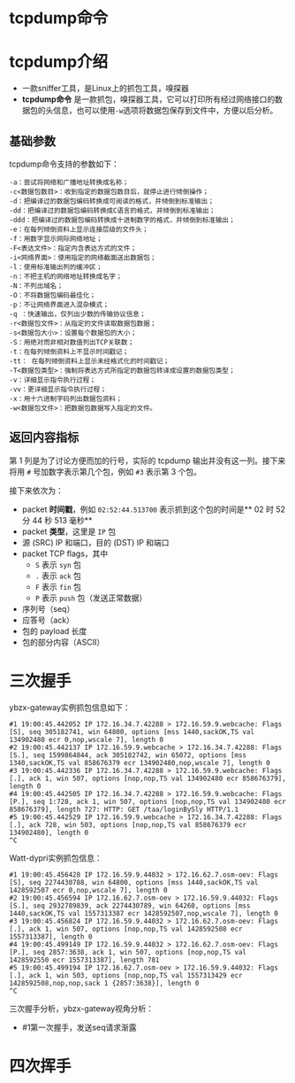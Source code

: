 # tcpdump命令

# tcpdump介绍

- 一款sniffer工具，是Linux上的抓包工具，嗅探器
- **tcpdump命令** 是一款抓包，嗅探器工具，它可以打印所有经过网络接口的数据包的头信息，也可以使用`-w`选项将数据包保存到文件中，方便以后分析。

## 基础参数

tcpdump命令支持的参数如下：

```
-a：尝试将网络和广播地址转换成名称；
-c<数据包数目>：收到指定的数据包数目后，就停止进行倾倒操作；
-d：把编译过的数据包编码转换成可阅读的格式，并倾倒到标准输出；
-dd：把编译过的数据包编码转换成C语言的格式，并倾倒到标准输出；
-ddd：把编译过的数据包编码转换成十进制数字的格式，并倾倒到标准输出；
-e：在每列倾倒资料上显示连接层级的文件头；
-f：用数字显示网际网络地址；
-F<表达文件>：指定内含表达方式的文件；
-i<网络界面>：使用指定的网络截面送出数据包；
-l：使用标准输出列的缓冲区；
-n：不把主机的网络地址转换成名字；
-N：不列出域名；
-O：不将数据包编码最佳化；
-p：不让网络界面进入混杂模式；
-q ：快速输出，仅列出少数的传输协议信息；
-r<数据包文件>：从指定的文件读取数据包数据；
-s<数据包大小>：设置每个数据包的大小；
-S：用绝对而非相对数值列出TCP关联数；
-t：在每列倾倒资料上不显示时间戳记；
-tt： 在每列倾倒资料上显示未经格式化的时间戳记；
-T<数据包类型>：强制将表达方式所指定的数据包转译成设置的数据包类型；
-v：详细显示指令执行过程；
-vv：更详细显示指令执行过程；
-x：用十六进制字码列出数据包资料；
-w<数据包文件>：把数据包数据写入指定的文件。
```



## 返回内容指标

第 1 列是为了讨论方便而加的行号，实际的 tcpdump 输出并没有这一列。接下来将用 `#` 号加数字表示第几个包，例如 `#3` 表示第 3 个包。

接下来依次为：

- packet **时间戳**，例如 `02:52:44.513700` 表示抓到这个包的时间是** 02 时 52 分 44 秒 513 毫秒**
- packet **类型**，这里是 `IP` 包
- 源 (SRC) IP 和端口，目的 (DST) IP 和端口
- packet TCP flags，其中
  - `S` 表示 `syn` 包
  - `.` 表示 `ack` 包
  - `F` 表示 `fin` 包
  - `P` 表示 `push` 包（发送正常数据）
- 序列号（seq）
- 应答号（ack）
- 包的 payload 长度
- 包的部分内容（ASCII）



# 三次握手

ybzx-gateway实例抓包信息如下：

```
#1 19:00:45.442052 IP 172.16.34.7.42288 > 172.16.59.9.webcache: Flags [S], seq 305182741, win 64800, options [mss 1440,sackOK,TS val 134902480 ecr 0,nop,wscale 7], length 0
#2 19:00:45.442137 IP 172.16.59.9.webcache > 172.16.34.7.42288: Flags [S.], seq 1599864844, ack 305182742, win 65072, options [mss 1340,sackOK,TS val 858676379 ecr 134902480,nop,wscale 7], length 0
#3 19:00:45.442336 IP 172.16.34.7.42288 > 172.16.59.9.webcache: Flags [.], ack 1, win 507, options [nop,nop,TS val 134902480 ecr 858676379], length 0
#4 19:00:45.442505 IP 172.16.34.7.42288 > 172.16.59.9.webcache: Flags [P.], seq 1:728, ack 1, win 507, options [nop,nop,TS val 134902480 ecr 858676379], length 727: HTTP: GET /taa/loginBySly HTTP/1.1
#5 19:00:45.442529 IP 172.16.59.9.webcache > 172.16.34.7.42288: Flags [.], ack 728, win 503, options [nop,nop,TS val 858676379 ecr 134902480], length 0
^C
```

Watt-dypri实例抓包信息：

```
#1 19:00:45.456428 IP 172.16.59.9.44032 > 172.16.62.7.osm-oev: Flags [S], seq 2274430788, win 64800, options [mss 1440,sackOK,TS val 1428592507 ecr 0,nop,wscale 7], length 0
#2 19:00:45.456594 IP 172.16.62.7.osm-oev > 172.16.59.9.44032: Flags [S.], seq 2932789839, ack 2274430789, win 64260, options [mss 1440,sackOK,TS val 1557313387 ecr 1428592507,nop,wscale 7], length 0
#3 19:00:45.456824 IP 172.16.59.9.44032 > 172.16.62.7.osm-oev: Flags [.], ack 1, win 507, options [nop,nop,TS val 1428592508 ecr 1557313387], length 0
#4 19:00:45.499149 IP 172.16.59.9.44032 > 172.16.62.7.osm-oev: Flags [P.], seq 2857:3638, ack 1, win 507, options [nop,nop,TS val 1428592550 ecr 1557313387], length 781
#5 19:00:45.499194 IP 172.16.62.7.osm-oev > 172.16.59.9.44032: Flags [.], ack 1, win 503, options [nop,nop,TS val 1557313429 ecr 1428592508,nop,nop,sack 1 {2857:3638}], length 0
^C
```

三次握手分析，ybzx-gateway视角分析：

- #1第一次握手，发送seq请求渐露



# 四次挥手